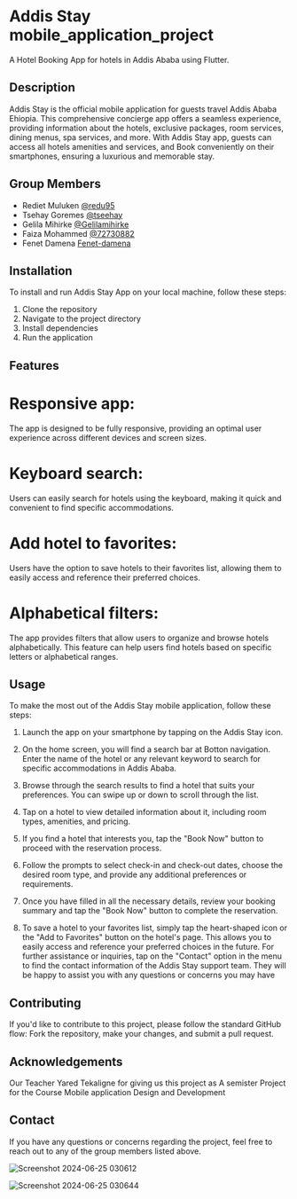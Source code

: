 # Addis Stay mobile_application_project

A Hotel Booking App for hotels in Addis Ababa using Flutter.

## Description
Addis Stay is the official mobile application for guests travel Addis Ababa Ehiopia. This comprehensive concierge app offers a seamless experience, providing information about the hotels, exclusive packages, room services, dining menus, spa services, and more. With Addis Stay app, guests can access all hotels amenities and services, and Book conveniently on their smartphones, ensuring a luxurious and memorable stay.

## Group Members
- Rediet Muluken [@redu95](https://github.com/redu95)
- Tsehay Goremes [@tseehay](https://github.com/tseehay)
- Gelila Mihirke [@Gelilamihirke](https://github.com/Gelilamihirke)
- Faiza Mohammed [@72730882](https://github.com/72730882)
- Fenet Damena   [Fenet-damena](https://github.com/Fenet-damena)

## Installation
To install and run Addis Stay App on your local machine, follow these steps:

1. Clone the repository
2. Navigate to the project directory
3. Install dependencies
4. Run the application

## Features
# Responsive app:
The app is designed to be fully responsive, providing an optimal user experience across different devices and screen sizes.
# Keyboard search:
Users can easily search for hotels using the keyboard, making it quick and convenient to find specific accommodations.
# Add hotel to favorites:
Users have the option to save hotels to their favorites list, allowing them to easily access and reference their preferred choices.
# Alphabetical filters:
The app provides filters that allow users to organize and browse hotels alphabetically. This feature can help users find hotels based on specific letters or alphabetical ranges.
## Usage
To make the most out of the Addis Stay mobile application, follow these steps:
1.	Launch the app on your smartphone by tapping on the Addis Stay icon.
2.	On the home screen, you will find a search bar at Botton navigation. Enter the name of the hotel or any relevant keyword to search for specific accommodations in Addis Ababa.

3.	Browse through the search results to find a hotel that suits your preferences. You can swipe up or down to scroll through the list.
4.	Tap on a hotel to view detailed information about it, including room types, amenities, and pricing.
5.	If you find a hotel that interests you, tap the "Book Now" button to proceed with the reservation process.
6.	Follow the prompts to select check-in and check-out dates, choose the desired room type, and provide any additional preferences or requirements.
7.	Once you have filled in all the necessary details, review your booking summary and tap the "Book Now" button to complete the reservation.
8.	To save a hotel to your favorites list, simply tap the heart-shaped icon or the "Add to Favorites" button on the hotel's page. This allows you to easily access and reference your preferred choices in the future.
For further assistance or inquiries, tap on the "Contact" option in the menu to find the contact information of the Addis Stay support team. They will be happy to assist you with any questions or concerns you may have

## Contributing
If you'd like to contribute to this project, please follow the standard GitHub flow: Fork the repository, make your changes, and submit a pull request.

## Acknowledgements
Our Teacher Yared Tekaligne for giving us this project as A semister Project for the Course Mobile application Design and Development

## Contact
If you have any questions or concerns regarding the project, feel free to reach out to any of the group members listed above.




![Screenshot 2024-06-25 030612](https://github.com/redu95/mobile_application_project/assets/138729138/3c330748-1fc4-4643-aa71-df48d5d3be29)




![Screenshot 2024-06-25 030644](https://github.com/redu95/mobile_application_project/assets/138729138/e358046f-46c9-4fb7-94e0-35fb217e5911)


